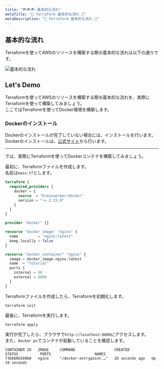 ```yaml
---
title: "🏞️🏞️🏞️ 基本的な流れ"
metaTitle: "🤖 Terraform 基本的な流れ 🤖"
metaDescription: "🤖 Terraform 基本的な流れ 🤖"
---
```


## 基本的な流れ

Terraformを使ってAWSのリソースを構築する際の基本的な流れは以下の通りです。  

![基本的な流れ](/img/workflow.png)  

## Let's Demo

Terraformを使ってAWSのリソースを構築する際の基本的な流れを、実際にTerraformを使って構築してみましょう。  
ここではTerraformを使ってDocker環境を構築します。  

### Dockerのインストール

Dockerのインストールが完了していない場合には、インストールを行います。  
Dockerのインストールは、[公式サイト](https://docs.docker.com/get-docker/)から行います。  

---

では、実際にTerraformを使ってDockerコンテナを構築してみましょう。  

最初に、Terraformファイルを作成します。  
名前は`main.tf`とします。  

```terraform
terraform {
  required_providers {
    docker = {
      source  = "kreuzwerker/docker"
      version = "~> 2.15.0"
    }
  }
}

provider "docker" {}

resource "docker_image" "nginx" {
  name         = "nginx:latest"
  keep_locally = false
}

resource "docker_container" "nginx" {
  image = docker_image.nginx.latest
  name  = "tutorial"
  ports {
    internal = 80
    external = 8000
  }
}
```

Terraformファイルを作成したら、Terraformを初期化します。  

```shell
terraform init
```

最後に、Terraformを実行します。  

```shell
terraform apply
```

実行が完了したら、ブラウザで`http://localhost:8000`にアクセスします。  
また、`docker ps`でコンテナが起動していることを確認します。  

```shell
CONTAINER ID   IMAGE     COMMAND                  CREATED          STATUS          PORTS                    NAMES
f3b0b0b5b0b0   nginx     "/docker-entrypoint.…"   20 seconds ago   Up 19 seconds
```
